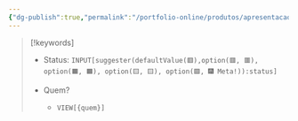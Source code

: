 ```yaml
---
{"dg-publish":true,"permalink":"/portfolio-online/produtos/apresentacao-de-resumos/","tags":["💼/🔍"],"created":"2024-02-14T12:36:20.409-03:00","updated":"2024-02-05T10:50:50.009-03:00"}
---
```



>[!keywords]
> - Status: `INPUT[suggester(defaultValue(🟥️),option(🟥️, 🟥️), option(🟧️, 🟧️), option(🟨️, 🟨️), option(🟩️, 🎆 Meta!)):status]`
> 
> - Quem? 
> 	- `VIEW[{quem}]`